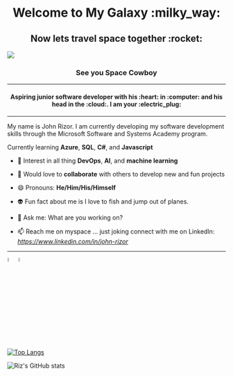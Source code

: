 <h1 align="center">Welcome to My Galaxy :milky_way:</h1>
<h2 align="center">Now lets travel space together :rocket:</h2>


<img src="https://mdierick.github.io/images/WISE_banner_credit.jpg"></img>


<h3 align="center">See you Space Cowboy</h3>

_________
<h4 align="center">Aspiring junior software developer with his :heart: in :computer: and his head in the :cloud:. I am your :electric_plug:</h3>

_________
My name is John Rizor. I am currently developing my software development skills through the Microsoft Software and Systems Academy program.

Currently learning **Azure**, **SQL**, **C#**, and **Javascript** 

- :thought_balloon: Interest in all thing **DevOps**, **AI**, and **machine learning**

- :open_hands: Would love to **collaborate** with others to develop new and fun projects

- 😄 Pronouns: **He/Him/His/Himself**

- :alien: Fun fact about me is I love to fish and jump out of planes.

- 💬 Ask me: What are you working on?

- 📫 Reach me on myspace ... just joking connect with me on LinkedIn: *https://www.linkedin.com/in/john-rizor*



_____________

<p align="left"> <img src="https://upload.wikimedia.org/wikipedia/commons/8/82/C_Sharp_logo.png" width="5%"></img><img src="https://opsgility.com/Images/azure-icons/azure-logo.png" width="5%"></img>

[![Top Langs](https://github-readme-stats.vercel.app/api/top-langs/?username=JohnRizor)](https://github.com/JohnRizor/github-readme-stats)

![Riz's GitHub stats](https://github-readme-stats.vercel.app/api?username=JohnRizor&show_icons=true&theme=dark)


